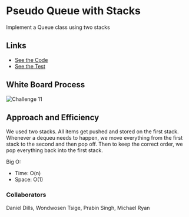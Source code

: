 # Pseudo Queue with Stacks

Implement a Queue class using two stacks

## Links

- [See the Code](stack_queue_pseuodo.py)
- [See the Test](../tests/test_stack_queue_pseudo.py)

## White Board Process

![Challenge 11](challenge11.jpg)

## Approach and Efficiency

We used two stacks. All items get pushed and stored on the first stack. Whenever a dequeu needs to happen, we move everything from the first stack to the second and then pop off. Then to keep the correct order, we pop everything back into the first stack.

Big O:

- Time: O(n)
- Space: O(1)

### Collaborators

Daniel Dills, Wondwosen Tsige, Prabin Singh, Michael Ryan

